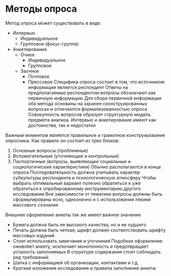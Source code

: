 # Методы опроса 
Метод опроса может существовать в виде:
- Интервью
    - Индивидуальное
    - Групповое (фокус-группа)
- Анкетирование
    - Очное
        - Индивидуальное
        - Групповое
    - Заочное
        - Почтовое
        - Прессовое
Специфика опроса состоит в том, что источником информации является респондент
Ответы на предполагаемые респондентом вопросы обозначают как первичную информацию
Для сбора первичной информации оба метода основаны на заранее сконструированных вопросах и отличаются формализованностью опроса
Совокупность вопросов образует структурную модель предмета анализа. Интервью и анкетирование имеют как достоинства, так и недостатки

Важным моментом является правильное и грамотное конструирование опросника. Как правило он состоит из трех блоков:
1. Основные вопросы (проблемные)
2. Вспомогательные (уточняющие и контрольные)
3. Паспортичные (вопросы, выявляющие социальные и социологические характеристики)
    Обычно располагаются в конце опроса
Последовательность должна учитывать характер субкультуры респондента и психологическую атмосферу
Чтобы выбрать оптимальный вариант полезно обратиться к уже обратиться к опробированному инструментарию другого исследования
Вне зависимости от тематики вопросы должны быть сформулированы ясно, однозначно и с использовании лекики массового сознания

Внешнее оформление анкеты так же имеет важное значение
- Бумага должна быть не высокого качества, но и не худшего
- Печать должна быть четкая, шрифт должен соответствовать шрифту массовых изданий
- Стоит использовать замечания и уточнения
Подобное оформление оживляет анкету, исключает монотонность и предотвращает усталость заполняемых
В структуре содержания стоит соблюдать ряд требований:
- Шапка с информацией об организации, контактами и т.д.
- Краткие изложения исследования и правила заполнения анкеты
 